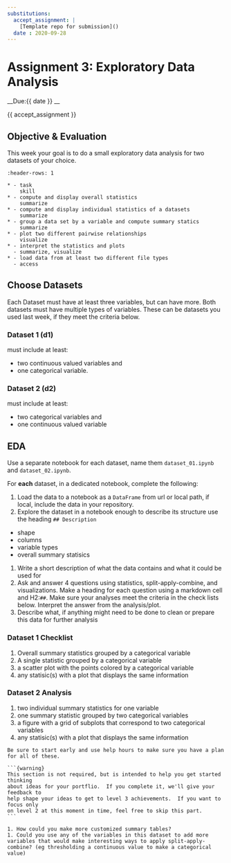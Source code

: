 ```yaml
---
substitutions:
  accept_assignment: |
    [Template repo for submission]()
  date : 2020-09-28
---
```


# Assignment 3: Exploratory Data Analysis

__Due:{{ date }} __

{{ accept_assignment }}

## Objective & Evaluation

This week your goal is to do a small exploratory data analysis for two datasets of your choice.

```{list-table} plot basic views of data and generate descriptive statistics and basic plots
:header-rows: 1

* - task
    skill
* - compute and display overall statistics
    summarize
* - compute and display individual statistics of a datasets
    summarize
* - group a data set by a variable and compute summary statics
    summarize
* - plot two different pairwise relationships
    visualize
* - interpret the statistics and plots
  - summarize, visualize
* - load data from at least two different file types
  - access
```

## Choose Datasets

Each Dataset must have at least three variables, but can have more. Both datasets
must have multiple types of variables. These can be datasets you used last week,
if they meet the criteria below.

### Dataset 1 (d1)

must include at least:
- two continuous valued variables and
- one categorical variable.


### Dataset 2 (d2)

must include at least:
- two categorical variables and
- one continuous valued variable


## EDA

Use a separate notebook for each dataset, name them `dataset_01.ipynb` and `dataset_02.ipynb`.

For **each** dataset, in a dedicated notebook, complete the following:

1. Load the data to a notebook as a `DataFrame` from url or local path, if local, include the data in your repository.
1. Explore the dataset in a notebook enough to describe its structure use the heading `## Description`
  - shape
  - columns
  - variable types
  - overall summary statisics
1. Write a short description of what the data contains and what it could be used for
1. Ask and answer 4 questions using statistics, split-apply-combine, and visualizations. Make a heading for each question using a markdown cell and H2:`##`. Make sure your analyses meet the criteria in the check lists below. Interpret the answer from the analysis/plot.
1. Describe what, if anything might need to be done to clean or prepare this data for further analysis

### Dataset 1 Checklist



1. Overall summary statistics grouped by a categorical variable
1. A single statistic grouped by a categorical variable
1. a scatter plot with the points colored by a categorical variable
1. any statisic(s) with a plot that displays the same information


### Dataset 2 Analysis

1. two individual summary statistics for one variable
1. one summary statistic grouped by two categorical variables
1. a figure with a grid of subplots that correspond to two categorical variables
1. any statisic(s) with a plot that displays the same information



```{tip}
Be sure to start early and use help hours to make sure you have a plan for all of these.
```




````{margin}
```{warning}
This section is not required, but is intended to help you get started thinking
about ideas for your portflio.  If you complete it, we'll give your feedback to
help shape your ideas to get to level 3 achievements.  If you want to focus only
on level 2 at this moment in time, feel free to skip this part.
```
````

```{admonition} Think Ahead
1. How could you make more customized summary tables?
1. Could you use any of the variables in this dataset to add more variables that would make interesting ways to apply split-apply-combine? (eg thresholding a continuous value to make a categorical value)
```
